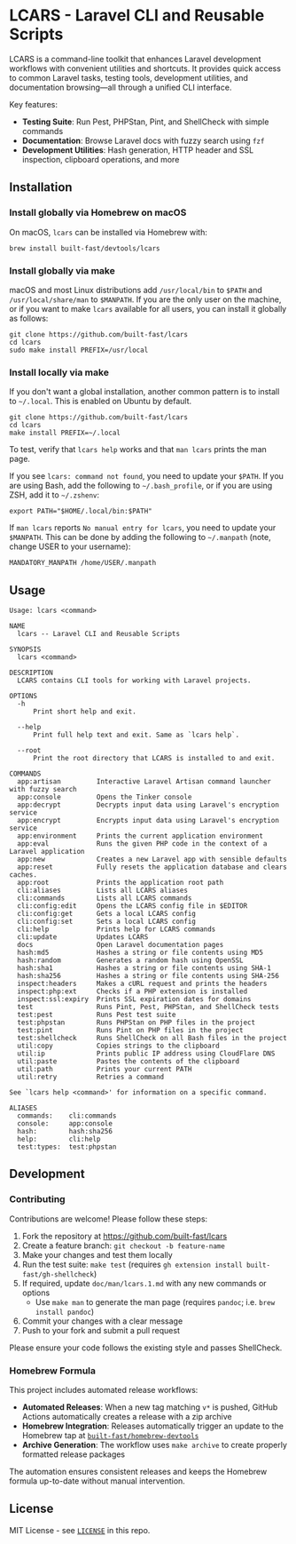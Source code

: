 # LCARS - Laravel CLI and Reusable Scripts

LCARS is a command-line toolkit that enhances Laravel development workflows
with convenient utilities and shortcuts. It provides quick access to common
Laravel tasks, testing tools, development utilities, and documentation
browsing—all through a unified CLI interface.

Key features:

- **Testing Suite**: Run Pest, PHPStan, Pint, and ShellCheck with simple
  commands
- **Documentation**: Browse Laravel docs with fuzzy search using `fzf`
- **Development Utilities**: Hash generation, HTTP header and SSL inspection,
  clipboard operations, and more

## Installation

### Install globally via Homebrew on macOS

On macOS, `lcars` can be installed via Homebrew with:

```
brew install built-fast/devtools/lcars
```

### Install globally via make

macOS and most Linux distributions add `/usr/local/bin` to `$PATH` and
`/usr/local/share/man` to `$MANPATH`. If you are the only user on the machine,
or if you want to make `lcars` available for all users, you can install
it globally as follows:

```
git clone https://github.com/built-fast/lcars
cd lcars
sudo make install PREFIX=/usr/local
```

### Install locally via make

If you don't want a global installation, another common pattern is to install
to `~/.local`. This is enabled on Ubuntu by default.

```
git clone https://github.com/built-fast/lcars
cd lcars
make install PREFIX=~/.local
```

To test, verify that `lcars help` works and that `man lcars` prints the man
page.

If you see `lcars: command not found`, you need to update your `$PATH`.
If you are using Bash, add the following to `~/.bash_profile`, or if you are
using ZSH, add it to `~/.zshenv`:

```
export PATH="$HOME/.local/bin:$PATH"
```

If `man lcars` reports `No manual entry for lcars`, you need to
update your `$MANPATH`. This can be done by adding the following to
`~/.manpath` (note, change USER to your username):

```
MANDATORY_MANPATH /home/USER/.manpath
```

## Usage

```
Usage: lcars <command>

NAME
  lcars -- Laravel CLI and Reusable Scripts

SYNOPSIS
  lcars <command>

DESCRIPTION
  LCARS contains CLI tools for working with Laravel projects.

OPTIONS
  -h
      Print short help and exit.

  --help
      Print full help text and exit. Same as `lcars help`.

  --root
      Print the root directory that LCARS is installed to and exit.

COMMANDS
  app:artisan         Interactive Laravel Artisan command launcher with fuzzy search
  app:console         Opens the Tinker console
  app:decrypt         Decrypts input data using Laravel's encryption service
  app:encrypt         Encrypts input data using Laravel's encryption service
  app:environment     Prints the current application environment
  app:eval            Runs the given PHP code in the context of a Laravel application
  app:new             Creates a new Laravel app with sensible defaults
  app:reset           Fully resets the application database and clears caches.
  app:root            Prints the application root path
  cli:aliases         Lists all LCARS aliases
  cli:commands        Lists all LCARS commands
  cli:config:edit     Opens the LCARS config file in $EDITOR
  cli:config:get      Gets a local LCARS config
  cli:config:set      Sets a local LCARS config
  cli:help            Prints help for LCARS commands
  cli:update          Updates LCARS
  docs                Open Laravel documentation pages
  hash:md5            Hashes a string or file contents using MD5
  hash:random         Generates a random hash using OpenSSL
  hash:sha1           Hashes a string or file contents using SHA-1
  hash:sha256         Hashes a string or file contents using SHA-256
  inspect:headers     Makes a cURL request and prints the headers
  inspect:php:ext     Checks if a PHP extension is installed
  inspect:ssl:expiry  Prints SSL expiration dates for domains
  test                Runs Pint, Pest, PHPStan, and ShellCheck tests
  test:pest           Runs Pest test suite
  test:phpstan        Runs PHPStan on PHP files in the project
  test:pint           Runs Pint on PHP files in the project
  test:shellcheck     Runs ShellCheck on all Bash files in the project
  util:copy           Copies strings to the clipboard
  util:ip             Prints public IP address using CloudFlare DNS
  util:paste          Pastes the contents of the clipboard
  util:path           Prints your current PATH
  util:retry          Retries a command

See `lcars help <command>' for information on a specific command.

ALIASES
  commands:    cli:commands
  console:     app:console
  hash:        hash:sha256
  help:        cli:help
  test:types:  test:phpstan
```

## Development

### Contributing

Contributions are welcome! Please follow these steps:

1. Fork the repository at https://github.com/built-fast/lcars
2. Create a feature branch: `git checkout -b feature-name`
3. Make your changes and test them locally
4. Run the test suite: `make test` (requires `gh extension install built-fast/gh-shellcheck`)
5. If required, update `doc/man/lcars.1.md` with any new commands or options
   - Use `make man` to generate the man page (requires `pandoc`; i.e. `brew
     install pandoc`)
6. Commit your changes with a clear message
7. Push to your fork and submit a pull request

Please ensure your code follows the existing style and passes ShellCheck.

### Homebrew Formula

This project includes automated release workflows:

- **Automated Releases**: When a new tag matching `v*` is pushed, GitHub
  Actions automatically creates a release with a zip archive
- **Homebrew Integration**: Releases automatically trigger an update to the
  Homebrew tap at [`built-fast/homebrew-devtools`](https://github.com/built-fast/homebrew-devtools)
- **Archive Generation**: The workflow uses `make archive` to create properly
  formatted release packages

The automation ensures consistent releases and keeps the Homebrew formula
up-to-date without manual intervention.

## License

MIT License - see [`LICENSE`](./LICENSE) in this repo.
